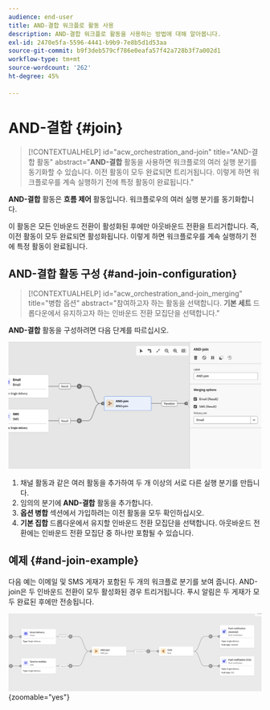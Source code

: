 ```yaml
---
audience: end-user
title: AND-결합 워크플로 활동 사용
description: AND-결합 워크플로 활동을 사용하는 방법에 대해 알아봅니다.
exl-id: 2470e5fa-5596-4441-b9b9-7e8b5d1d53aa
source-git-commit: b9f3deb579cf786e0eafa57f42a728b3f7a002d1
workflow-type: tm+mt
source-wordcount: '262'
ht-degree: 45%

---
```


# AND-결합 {#join}

>[!CONTEXTUALHELP]
>id="acw_orchestration_and-join"
>title="AND-결합 활동"
>abstract="**AND-결합** 활동을 사용하면 워크플로의 여러 실행 분기를 동기화할 수 있습니다. 이전 활동이 모두 완료되면 트리거됩니다. 이렇게 하면 워크플로우를 계속 실행하기 전에 특정 활동이 완료됩니다."

**AND-결합** 활동은 **흐름 제어** 활동입니다. 워크플로우의 여러 실행 분기를 동기화합니다.

이 활동은 모든 인바운드 전환이 활성화된 후에만 아웃바운드 전환을 트리거합니다. 즉, 이전 활동이 모두 완료되면 활성화됩니다. 이렇게 하면 워크플로우를 계속 실행하기 전에 특정 활동이 완료됩니다.

## AND-결합 활동 구성 {#and-join-configuration}

>[!CONTEXTUALHELP]
>id="acw_orchestration_and-join_merging"
>title="병합 옵션"
>abstract="참여하고자 하는 활동을 선택합니다. **기본 세트** 드롭다운에서 유지하고자 하는 인바운드 전환 모집단을 선택합니다."

**AND-결합** 활동을 구성하려면 다음 단계를 따르십시오.

![AND-join 활동에 대한 구성 인터페이스를 보여주는 스크린샷입니다.](../assets/workflow-andjoin.png)

1. 채널 활동과 같은 여러 활동을 추가하여 두 개 이상의 서로 다른 실행 분기를 만듭니다.
1. 임의의 분기에 **AND-결합** 활동을 추가합니다.
1. **옵션 병합** 섹션에서 가입하려는 이전 활동을 모두 확인하십시오.
1. **기본 집합** 드롭다운에서 유지할 인바운드 전환 모집단을 선택합니다. 아웃바운드 전환에는 인바운드 전환 모집단 중 하나만 포함될 수 있습니다.

## 예제 {#and-join-example}

다음 예는 이메일 및 SMS 게재가 포함된 두 개의 워크플로 분기를 보여 줍니다. AND-join은 두 인바운드 전환이 모두 활성화된 경우 트리거됩니다. 푸시 알림은 두 게재가 모두 완료된 후에만 전송됩니다.

![두 개의 분기가 있는 워크플로우의 예이며, 이메일 및 SMS 게재와 푸시 알림이 표시됩니다.](../assets/workflow-andjoin-example.png){zoomable="yes"}